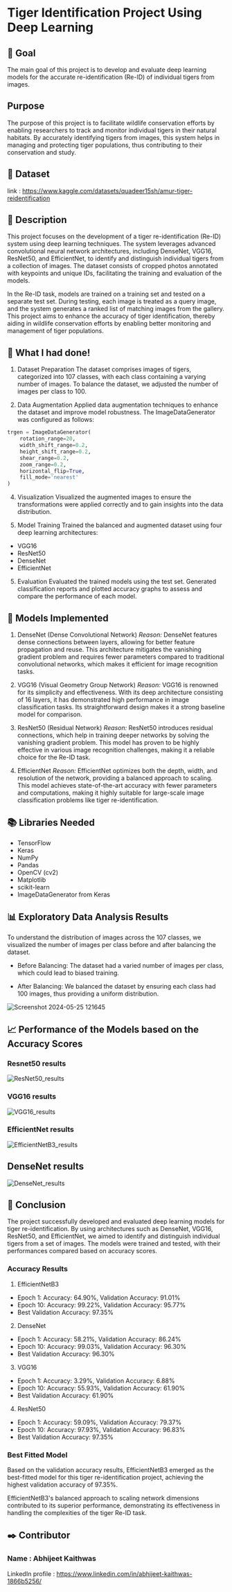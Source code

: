 # Tiger Identification Project Using Deep Learning

## 🎯 Goal
The main goal of this project is to develop and evaluate deep learning models for the accurate re-identification (Re-ID) of individual tigers from images. 

## Purpose
The purpose of this project is to facilitate wildlife conservation efforts by enabling researchers to track and monitor individual tigers in their natural habitats. By accurately identifying tigers from images, this system helps in managing and protecting tiger populations, thus contributing to their conservation and study.

## 🧵 Dataset
link : https://www.kaggle.com/datasets/quadeer15sh/amur-tiger-reidentification

## 🧾 Description
This project focuses on the development of a tiger re-identification (Re-ID) system using deep learning techniques. The system leverages advanced convolutional neural network architectures, including DenseNet, VGG16, ResNet50, and EfficientNet, to identify and distinguish individual tigers from a collection of images. The dataset consists of cropped photos annotated with keypoints and unique IDs, facilitating the training and evaluation of the models.

In the Re-ID task, models are trained on a training set and tested on a separate test set. During testing, each image is treated as a query image, and the system generates a ranked list of matching images from the gallery. This project aims to enhance the accuracy of tiger identification, thereby aiding in wildlife conservation efforts by enabling better monitoring and management of tiger populations.

## 🧮 What I had done!
1) Dataset Preparation
The dataset comprises images of tigers, categorized into 107 classes, with each class containing a varying number of images.
To balance the dataset, we adjusted the number of images per class to 100.

2) Data Augmentation
Applied data augmentation techniques to enhance the dataset and improve model robustness. The ImageDataGenerator was configured as follows:
```python
trgen = ImageDataGenerator(
    rotation_range=20,
    width_shift_range=0.2,
    height_shift_range=0.2,
    shear_range=0.2,
    zoom_range=0.2,
    horizontal_flip=True,
    fill_mode='nearest'
)
```
4) Visualization
Visualized the augmented images to ensure the transformations were applied correctly and to gain insights into the data distribution.

5) Model Training
Trained the balanced and augmented dataset using four deep learning architectures:
- VGG16
- ResNet50
- DenseNet
- EfficientNet

5) Evaluation
Evaluated the trained models using the test set.
Generated classification reports and plotted accuracy graphs to assess and compare the performance of each model.

## 🚀 Models Implemented
1) DenseNet (Dense Convolutional Network)
*Reason:* DenseNet features dense connections between layers, allowing for better feature propagation and reuse. This architecture mitigates the vanishing gradient problem and requires fewer parameters compared to traditional convolutional networks, which makes it efficient for image recognition tasks.

2) VGG16 (Visual Geometry Group Network)
*Reason:* VGG16 is renowned for its simplicity and effectiveness. With its deep architecture consisting of 16 layers, it has demonstrated high performance in image classification tasks. Its straightforward design makes it a strong baseline model for comparison.

3) ResNet50 (Residual Network)
*Reason:* ResNet50 introduces residual connections, which help in training deeper networks by solving the vanishing gradient problem. This model has proven to be highly effective in various image recognition challenges, making it a reliable choice for the Re-ID task.

4) EfficientNet
*Reason:* EfficientNet optimizes both the depth, width, and resolution of the network, providing a balanced approach to scaling. This model achieves state-of-the-art accuracy with fewer parameters and computations, making it highly suitable for large-scale image classification problems like tiger re-identification.

## 📚 Libraries Needed
- TensorFlow
- Keras
- NumPy
- Pandas
- OpenCV (cv2)
- Matplotlib
- scikit-learn
- ImageDataGenerator from Keras

## 📊 Exploratory Data Analysis Results
To understand the distribution of images across the 107 classes, we visualized the number of images per class before and after balancing the dataset.

- Before Balancing: The dataset had a varied number of images per class, which could lead to biased training.

- After Balancing: We balanced the dataset by ensuring each class had 100 images, thus providing a uniform distribution.

![Screenshot 2024-05-25 121645](https://github.com/jeet-Abhi123/Road-Safety-Data-Analysis-Power-BI-/assets/143840497/8057720f-f986-48f5-b252-9fa10e1c9b64)

## 📈 Performance of the Models based on the Accuracy Scores

### Resnet50 results
![ResNet50_results](https://github.com/jeet-Abhi123/Road-Safety-Data-Analysis-Power-BI-/assets/143840497/8ee58d18-4461-4d88-9d13-b4baa72d7b11)


### VGG16 results
![VGG16_results](https://github.com/jeet-Abhi123/Road-Safety-Data-Analysis-Power-BI-/assets/143840497/ed38a55f-c892-47db-b451-538a2e8f08f9)


### EfficientNet results
![EfficientNetB3_results](https://github.com/jeet-Abhi123/Road-Safety-Data-Analysis-Power-BI-/assets/143840497/4b607a9d-e450-45c1-a249-5ac939eca7ed)


## DenseNet results
![DenseNet_results](https://github.com/jeet-Abhi123/Road-Safety-Data-Analysis-Power-BI-/assets/143840497/9ced2d4d-f538-4d6c-a826-ae5c0bbb2da9)


## 📢 Conclusion
The project successfully developed and evaluated deep learning models for tiger re-identification. By using architectures such as DenseNet, VGG16, ResNet50, and EfficientNet, we aimed to identify and distinguish individual tigers from a set of images. The models were trained and tested, with their performances compared based on accuracy scores.

### Accuracy Results
1) EfficientNetB3
- Epoch 1: Accuracy: 64.90%, Validation Accuracy: 91.01%
- Epoch 10: Accuracy: 99.22%, Validation Accuracy: 95.77%
- Best Validation Accuracy: 97.35%

2) DenseNet
- Epoch 1: Accuracy: 58.21%, Validation Accuracy: 86.24%
- Epoch 10: Accuracy: 99.03%, Validation Accuracy: 96.30%
- Best Validation Accuracy: 96.30%

3) VGG16
- Epoch 1: Accuracy: 3.29%, Validation Accuracy: 6.88%
- Epoch 10: Accuracy: 55.93%, Validation Accuracy: 61.90%
- Best Validation Accuracy: 61.90%

4) ResNet50
- Epoch 1: Accuracy: 59.09%, Validation Accuracy: 79.37%
- Epoch 10: Accuracy: 97.93%, Validation Accuracy: 96.83%
- Best Validation Accuracy: 97.35%

### Best Fitted Model
Based on the validation accuracy results, EfficientNetB3 emerged as the best-fitted model for this tiger re-identification project, achieving the highest validation accuracy of 97.35%.

EfficientNetB3's balanced approach to scaling network dimensions contributed to its superior performance, demonstrating its effectiveness in handling the complexities of the tiger Re-ID task.

## ✒️ Contributor

### Name : Abhijeet Kaithwas
LinkedIn profile : https://www.linkedin.com/in/abhijeet-kaithwas-1866b5256/






